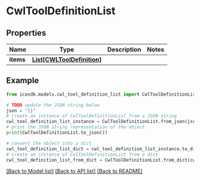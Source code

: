 # CwlToolDefinitionList


## Properties

Name | Type | Description | Notes
------------ | ------------- | ------------- | -------------
**items** | [**List[CWLToolDefinition]**](CWLToolDefinition.md) |  | 

## Example

```python
from icasdk.models.cwl_tool_definition_list import CwlToolDefinitionList

# TODO update the JSON string below
json = "{}"
# create an instance of CwlToolDefinitionList from a JSON string
cwl_tool_definition_list_instance = CwlToolDefinitionList.from_json(json)
# print the JSON string representation of the object
print(CwlToolDefinitionList.to_json())

# convert the object into a dict
cwl_tool_definition_list_dict = cwl_tool_definition_list_instance.to_dict()
# create an instance of CwlToolDefinitionList from a dict
cwl_tool_definition_list_from_dict = CwlToolDefinitionList.from_dict(cwl_tool_definition_list_dict)
```
[[Back to Model list]](../README.md#documentation-for-models) [[Back to API list]](../README.md#documentation-for-api-endpoints) [[Back to README]](../README.md)


